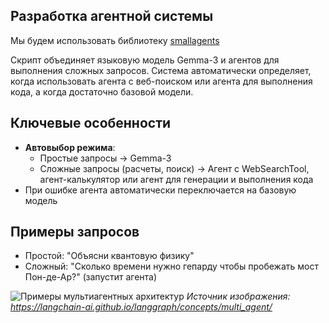 ## Разработка агентной системы

Мы будем использовать библиотеку [smallagents](https://github.com/huggingface/smolagents)

Скрипт объединяет языковую модель Gemma-3 и агентов для выполнения сложных запросов. Система автоматически определяет, когда использовать агента с веб-поиском или агента для выполнения кода, а когда достаточно базовой модели.

## Ключевые особенности
- **Автовыбор режима**:
  - Простые запросы → Gemma-3
  - Сложные запросы (расчеты, поиск) → Агент с WebSearchTool, агент-калькулятор или агент для генерации и выполнения кода
- При ошибке агента автоматически переключается на базовую модель

## Примеры запросов
- Простой: "Объясни квантовую физику"
- Сложный: "Сколько времени нужно гепарду чтобы пробежать мост Пон-де-Ар?" (запустит агента)

![Примеры мультиагентных архитектур](https://langchain-ai.github.io/langgraph/concepts/img/multi_agent/architectures.png)
*Источник изображения: https://langchain-ai.github.io/langgraph/concepts/multi_agent/*
